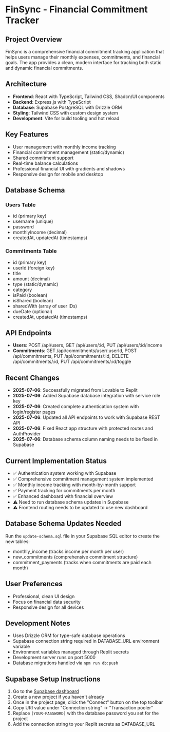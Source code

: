 # FinSync - Financial Commitment Tracker

## Project Overview
FinSync is a comprehensive financial commitment tracking application that helps users manage their monthly expenses, commitments, and financial goals. The app provides a clean, modern interface for tracking both static and dynamic financial commitments.

## Architecture
- **Frontend**: React with TypeScript, Tailwind CSS, Shadcn/UI components
- **Backend**: Express.js with TypeScript
- **Database**: Supabase PostgreSQL with Drizzle ORM
- **Styling**: Tailwind CSS with custom design system
- **Development**: Vite for build tooling and hot reload

## Key Features
- User management with monthly income tracking
- Financial commitment management (static/dynamic)
- Shared commitment support
- Real-time balance calculations
- Professional financial UI with gradients and shadows
- Responsive design for mobile and desktop

## Database Schema
### Users Table
- id (primary key)
- username (unique)
- password
- monthlyIncome (decimal)
- createdAt, updatedAt (timestamps)

### Commitments Table
- id (primary key)
- userId (foreign key)
- title
- amount (decimal)
- type (static/dynamic)
- category
- isPaid (boolean)
- isShared (boolean)
- sharedWith (array of user IDs)
- dueDate (optional)
- createdAt, updatedAt (timestamps)

## API Endpoints
- **Users**: POST /api/users, GET /api/users/:id, PUT /api/users/:id/income
- **Commitments**: GET /api/commitments/user/:userId, POST /api/commitments, PUT /api/commitments/:id, DELETE /api/commitments/:id, PUT /api/commitments/:id/toggle

## Recent Changes
- **2025-07-06**: Successfully migrated from Lovable to Replit
- **2025-07-06**: Added Supabase database integration with service role key
- **2025-07-06**: Created complete authentication system with login/register pages
- **2025-07-06**: Updated all API endpoints to work with Supabase REST API
- **2025-07-06**: Fixed React app structure with protected routes and AuthProvider
- **2025-07-06**: Database schema column naming needs to be fixed in Supabase

## Current Implementation Status
- ✅ Authentication system working with Supabase
- ✅ Comprehensive commitment management system implemented
- ✅ Monthly income tracking with month-by-month support
- ✅ Payment tracking for commitments per month
- ✅ Enhanced dashboard with financial overview
- ⚠️ Need to run database schema updates in Supabase
- ⚠️ Frontend routing needs to be updated to use new dashboard

## Database Schema Updates Needed
Run the `update-schema.sql` file in your Supabase SQL editor to create the new tables:
- monthly_income (tracks income per month per user)
- new_commitments (comprehensive commitment structure)
- commitment_payments (tracks when commitments are paid each month)

## User Preferences
- Professional, clean UI design
- Focus on financial data security
- Responsive design for all devices

## Development Notes
- Uses Drizzle ORM for type-safe database operations
- Supabase connection string required in DATABASE_URL environment variable
- Environment variables managed through Replit secrets
- Development server runs on port 5000
- Database migrations handled via `npm run db:push`

## Supabase Setup Instructions
1. Go to the [Supabase dashboard](https://supabase.com/dashboard/projects)
2. Create a new project if you haven't already
3. Once in the project page, click the "Connect" button on the top toolbar
4. Copy URI value under "Connection string" -> "Transaction pooler"
5. Replace `[YOUR-PASSWORD]` with the database password you set for the project
6. Add the connection string to your Replit secrets as DATABASE_URL